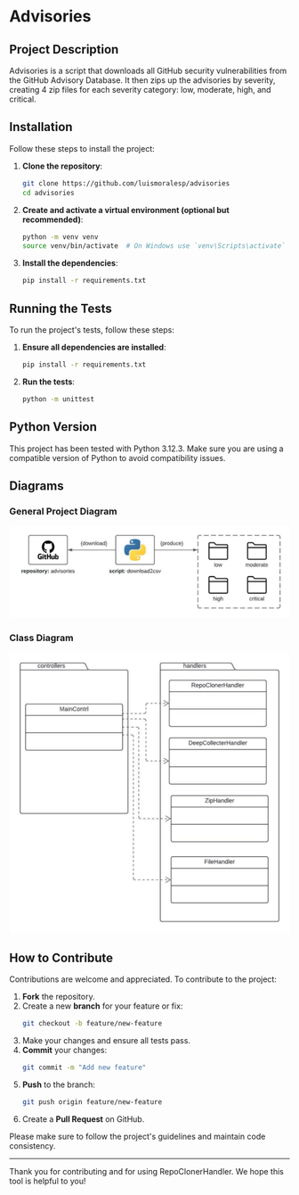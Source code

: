 # Advisories

## Project Description

Advisories is a script that downloads all GitHub security vulnerabilities from the GitHub Advisory Database. It then zips up the advisories by severity, creating 4 zip files for each severity category: low, moderate, high, and critical.

## Installation

Follow these steps to install the project:

1. **Clone the repository**:
    ```bash
    git clone https://github.com/luismoralesp/advisories
    cd advisories
    ```

2. **Create and activate a virtual environment (optional but recommended)**:
    ```bash
    python -m venv venv
    source venv/bin/activate  # On Windows use `venv\Scripts\activate`
    ```

3. **Install the dependencies**:
    ```bash
    pip install -r requirements.txt
    ```

## Running the Tests

To run the project's tests, follow these steps:

1. **Ensure all dependencies are installed**:
    ```bash
    pip install -r requirements.txt
    ```

2. **Run the tests**:
    ```bash
    python -m unittest
    ```

## Python Version

This project has been tested with Python 3.12.3. Make sure you are using a compatible version of Python to avoid compatibility issues.

## Diagrams

### General Project Diagram

![General Diagram](diagrams/diagram.jpeg)

### Class Diagram

![Class Diagram](diagrams/class-diagram.jpeg)

## How to Contribute

Contributions are welcome and appreciated. To contribute to the project:

1. **Fork** the repository.
2. Create a new **branch** for your feature or fix:
    ```bash
    git checkout -b feature/new-feature
    ```
3. Make your changes and ensure all tests pass.
4. **Commit** your changes:
    ```bash
    git commit -m "Add new feature"
    ```
5. **Push** to the branch:
    ```bash
    git push origin feature/new-feature
    ```
6. Create a **Pull Request** on GitHub.

Please make sure to follow the project's guidelines and maintain code consistency.

---

Thank you for contributing and for using RepoClonerHandler. We hope this tool is helpful to you!
